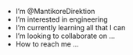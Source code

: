 - I’m @MantikoreDirektion
- I’m interested in engineering
- I’m currently learning all that I can
- I’m looking to collaborate on ...
- How to reach me ...

<!---
MantikoreDirektion/MantikoreDirektion is a ✨ special ✨ repository because its `README.md` (this file) appears on your GitHub profile.
You can click the Preview link to take a look at your changes.
--->
